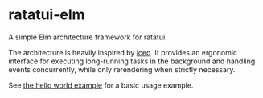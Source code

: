 # ratatui-elm

A simple Elm architecture framework for ratatui.

The architecture is heavily inspired by [iced](https://github.com/iced-rs/iced). It provides an ergonomic interface for executing long-running tasks in the background and handling events concurrently, while only rerendering when strictly necessary.

See [the hello world example](https://github.com/justdeeevin/ratatui-elm/blob/main/examples/hello-world.rs) for a basic usage example.
